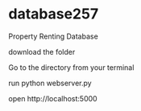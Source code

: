 # database257
Property Renting Database


download the folder  

Go to the directory from your terminal  

run python webserver.py  

open http://localhost:5000  


